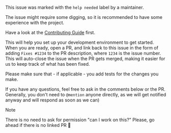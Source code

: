 This issue was marked with the `help needed` label by a maintainer.

The issue might require some digging, so it is recommended to have some experience with the project.

Have a look at the [Contributing Guide](https://github.com/khulnasoft/.github/blob/main/CONTRIBUTING.md) first.

This will help you set up your development environment to get started. When you are ready, open a PR, and link back to this issue in the form of adding `Fixes #1234` to the PR description, where `1234` is the issue number. This will auto-close the issue when the PR gets merged, making it easier for us to keep track of what has been fixed.

Please make sure that - if applicable - you add tests for the changes you make.

If you have any questions, feel free to ask in the comments below or the PR. Generally, you don't need to `@mention` anyone directly, as we will get notified anyway and will respond as soon as we can)

> [!NOTE]  
> There is no need to ask for permission "can I work on this?" Please, go ahead if there is no linked PR :slightly_smiling_face:
